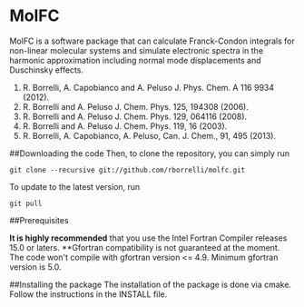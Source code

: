# MolFC

MolFC is a software package that can calculate Franck-Condon integrals
for non-linear molecular systems and simulate electronic spectra in the harmonic approximation including 
normal mode displacements and Duschinsky effects.

1. R. Borrelli, A. Capobianco and A. Peluso J. Phys. Chem. A 116 9934 (2012).
3. R. Borrelli and A. Peluso J. Chem. Phys. 125, 194308 (2006).
2. R. Borrelli and A. Peluso J. Chem. Phys. 129, 064116 (2008).
4. R. Borrelli and A. Peluso J. Chem. Phys. 119, 16 (2003).
5. R. Borrelli, A. Capobianco, A. Peluso, Can. J. Chem., 91, 495 (2013).

##Downloading the code
Then, to clone the repository, you can simply run
```
git clone --recursive git://github.com/rborrelli/molfc.git

```
To update to the latest version, run
```
git pull
```
##Prerequisites

**It is highly recommended** that you use the Intel Fortran Compiler releases 15.0 or laters.
**Gfortran compatibility is not guaranteed at the moment. The code won't compile with gfortran version <= 4.9. Minimum gfortran version is 5.0.

##Installing the package
The installation of the package is done via cmake.
Follow the instructions in the INSTALL file.

